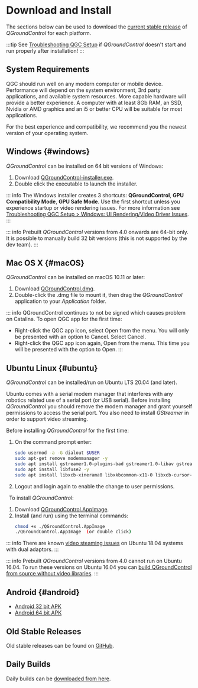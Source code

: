 # Download and Install

The sections below can be used to download the [current stable release](../releases/release_notes.md) of _QGroundControl_ for each platform.

:::tip
See [Troubleshooting QGC Setup](../troubleshooting/qgc_setup.md) if _QGroundControl_ doesn't start and run properly after installation!
:::

## System Requirements

QGC should run well on any modern computer or mobile device. Performance will depend on the system environment, 3rd party applications, and available system resources.
More capable hardware will provide a better experience.
A computer with at least 8Gb RAM, an SSD, Nvidia or AMD graphics and an i5 or better CPU will be suitable for most applications.

For the best experience and compatibility, we recommend you the newest version of your operating system.

## Windows {#windows}

_QGroundControl_ can be installed on 64 bit versions of Windows:

1. Download [QGroundControl-installer.exe](https://d176tv9ibo4jno.cloudfront.net/latest/QGroundControl-installer.exe).
1. Double click the executable to launch the installer.

::: info
The Windows installer creates 3 shortcuts: **QGroundControl**, **GPU Compatibility Mode**, **GPU Safe Mode**.
Use the first shortcut unless you experience startup or video rendering issues.
For more information see [Troubleshooting QGC Setup > Windows: UI Rendering/Video Driver Issues](../troubleshooting/qgc_setup.md#opengl_troubleshooting).
:::

::: info
Prebuilt _QGroundControl_ versions from 4.0 onwards are 64-bit only.
It is possible to manually build 32 bit versions (this is not supported by the dev team).
:::

## Mac OS X {#macOS}

_QGroundControl_ can be installed on macOS 10.11 or later:

<!-- match version using https://docs.qgroundcontrol.com/master/en/qgc-dev-guide/getting_started/#native-builds -->
<!-- usually based on Qt macOS dependency -->

1. Download [QGroundControl.dmg](https://d176tv9ibo4jno.cloudfront.net/latest/QGroundControl.dmg).
1. Double-click the .dmg file to mount it, then drag the _QGroundControl_ application to your _Application_ folder.

::: info
QGroundControl continues to not be signed which causes problem on Catalina. To open QGC app for the first time:

- Right-click the QGC app icon, select Open from the menu. You will only be presented with an option to Cancel. Select Cancel.
- Right-click the QGC app icon again, Open from the menu. This time you will be presented with the option to Open.
  :::

## Ubuntu Linux {#ubuntu}

_QGroundControl_ can be installed/run on Ubuntu LTS 20.04 (and later).

Ubuntu comes with a serial modem manager that interferes with any robotics related use of a serial port (or USB serial).
Before installing _QGroundControl_ you should remove the modem manager and grant yourself permissions to access the serial port.
You also need to install _GStreamer_ in order to support video streaming.

Before installing _QGroundControl_ for the first time:

1. On the command prompt enter:
   ```sh
   sudo usermod -a -G dialout $USER
   sudo apt-get remove modemmanager -y
   sudo apt install gstreamer1.0-plugins-bad gstreamer1.0-libav gstreamer1.0-gl -y
   sudo apt install libfuse2 -y
   sudo apt install libxcb-xinerama0 libxkbcommon-x11-0 libxcb-cursor-dev -y
   ```
   <!-- Note, remove install of libqt5gui5 https://github.com/mavlink/qgroundcontrol/issues/10176 fixed -->
1. Logout and login again to enable the change to user permissions.

&nbsp;
To install _QGroundControl_:

1. Download [QGroundControl.AppImage](https://d176tv9ibo4jno.cloudfront.net/latest/QGroundControl.AppImage).
1. Install (and run) using the terminal commands:
   ```sh
   chmod +x ./QGroundControl.AppImage
   ./QGroundControl.AppImage  (or double click)
   ```

::: info
There are known [video steaming issues](../troubleshooting/qgc_setup.md#dual_vga) on Ubuntu 18.04 systems with dual adaptors.
:::

::: info
Prebuilt _QGroundControl_ versions from 4.0 cannot run on Ubuntu 16.04.
To run these versions on Ubuntu 16.04 you can [build QGroundControl from source without video libraries](https://dev.qgroundcontrol.com/en/getting_started/).
:::

## Android {#android}

- [Android 32 bit APK](https://qgroundcontrol.s3-us-west-2.amazonaws.com/latest/QGroundControl32.apk)
- [Android 64 bit APK](https://qgroundcontrol.s3-us-west-2.amazonaws.com/latest/QGroundControl64.apk)

## Old Stable Releases

Old stable releases can be found on <a href="https://github.com/mavlink/qgroundcontrol/releases/" target="_blank">GitHub</a>.

## Daily Builds

Daily builds can be [downloaded from here](../releases/daily_builds.md).

